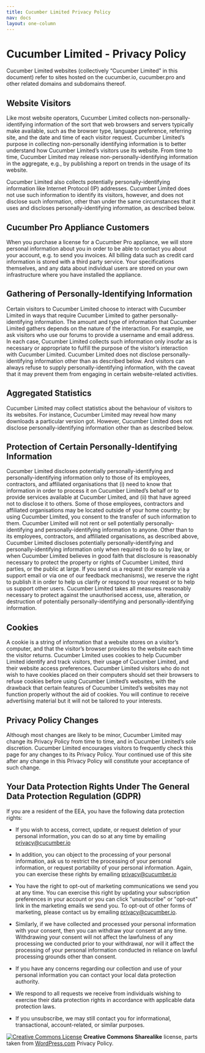 ```yaml
---
title: Cucumber Limited Privacy Policy
nav: docs
layout: one-column
---
```


# Cucumber Limited - Privacy Policy

Cucumber Limited websites (collectively “Cucumber Limited” in this document) refer to sites hosted on the cucumber.io, cucumber.pro and other related domains and subdomains thereof.

## Website Visitors

Like most website operators, Cucumber Limited collects non-personally-identifying information of the sort that web browsers and servers typically make available, such as the browser type, language preference, referring site, and the date and time of each visitor request. Cucumber Limited’s purpose in collecting non-personally identifying information is to better understand how Cucumber Limited’s visitors use its website. From time to time, Cucumber Limited may release non-personally-identifying information in the aggregate, e.g., by publishing a report on trends in the usage of its website.

Cucumber Limited also collects potentially personally-identifying information like Internet Protocol (IP) addresses. Cucumber Limited does not use such information to identify its visitors, however, and does not disclose such information, other than under the same circumstances that it uses and discloses personally-identifying information, as described below.

## Cucumber Pro Appliance Customers

When you purchase a license for a Cucumber Pro appliance, we will store personal information about you in order to be able to contact you about your account, e.g. to send you invoices. All billing data such as credit card information is stored with a third party service. Your specifications themselves, and any data about individual users are stored on your own infrastructure where you have installed the appliance.

## Gathering of Personally-Identifying Information

Certain visitors to Cucumber Limited choose to interact with Cucumber Limited in ways that require Cucumber Limited to gather personally-identifying information. The amount and type of information that Cucumber Limited gathers depends on the nature of the interaction. For example, we ask visitors who use our forums to provide a username and email address. In each case, Cucumber Limited collects such information only insofar as is necessary or appropriate to fulfill the purpose of the visitor’s interaction with Cucumber Limited. Cucumber Limited does not disclose personally-identifying information other than as described below. And visitors can always refuse to supply personally-identifying information, with the caveat that it may prevent them from engaging in certain website-related activities.

## Aggregated Statistics

Cucumber Limited may collect statistics about the behaviour of visitors to its websites. For instance, Cucumber Limited may reveal how many downloads a particular version got. However, Cucumber Limited does not disclose personally-identifying information other than as described below.

## Protection of Certain Personally-Identifying Information

Cucumber Limited discloses potentially personally-identifying and personally-identifying information only to those of its employees, contractors, and affiliated organisations that (i) need to know that information in order to process it on Cucumber Limited’s behalf or to provide services available at Cucumber Limited, and (ii) that have agreed not to disclose it to others. Some of those employees, contractors and affiliated organisations may be located outside of your home country; by using Cucumber Limited, you consent to the transfer of such information to them. Cucumber Limited will not rent or sell potentially personally-identifying and personally-identifying information to anyone. Other than to its employees, contractors, and affiliated organisations, as described above, Cucumber Limited discloses potentially personally-identifying and personally-identifying information only when required to do so by law, or when Cucumber Limited believes in good faith that disclosure is reasonably necessary to protect the property or rights of Cucumber Limited, third parties, or the public at large. If you send us a request (for example via a support email or via one of our feedback mechanisms), we reserve the right to publish it in order to help us clarify or respond to your request or to help us support other users. Cucumber Limited takes all measures reasonably necessary to protect against the unauthorised access, use, alteration, or destruction of potentially personally-identifying and personally-identifying information.

## Cookies

A cookie is a string of information that a website stores on a visitor’s computer, and that the visitor’s browser provides to the website each time the visitor returns. Cucumber Limited uses cookies to help Cucumber Limited identify and track visitors, their usage of Cucumber Limited, and their website access preferences. Cucumber Limited visitors who do not wish to have cookies placed on their computers should set their browsers to refuse cookies before using Cucumber Limited’s websites, with the drawback that certain features of Cucumber Limited’s websites may not function properly without the aid of cookies.
You will continue to receive advertising material but it will not be tailored to your interests.

## Privacy Policy Changes

Although most changes are likely to be minor, Cucumber Limited may change its Privacy Policy from time to time, and in Cucumber Limited’s sole discretion. Cucumber Limited encourages visitors to frequently check this page for any changes to its Privacy Policy. Your continued use of this site after any change in this Privacy Policy will constitute your acceptance of such change.

## Your Data Protection Rights Under The General Data Protection Regulation (GDPR)

If you are a resident of the EEA, you have the following data protection rights:

 - If you wish to access, correct, update, or request deletion of your personal information, you can do so at any time by emailing privacy@cucumber.io

 - In addition, you can object to the processing of your personal information, ask us to restrict the processing of your personal information, or request portability of your personal information. Again, you can exercise these rights by emailing privacy@cucumber.io

 - You have the right to opt-out of marketing communications we send you at any time. You can exercise this right by updating your subscription preferences in your account or you can click "unsubscribe" or "opt-out" link in the marketing emails we send you. To opt-out of other forms of marketing, please contact us by emailing privacy@cucumber.io.

 - Similarly, if we have collected and processed your personal information with your consent, then you can withdraw your consent at any time.  Withdrawing your consent will not affect the lawfulness of any processing we conducted prior to your withdrawal, nor will it affect the processing of your personal information conducted in reliance on lawful processing grounds other than consent.

 - If you have any concerns regarding our collection and use of your personal information you can contact your local data protection authority.

 - We respond to all requests we receive from individuals wishing to exercise their data protection rights in accordance with applicable data protection laws.

 - If you unsubscribe, we may still contact you for informational, transactional, account-related, or similar purposes.

[![Creative Commons License](https://creativecommons.org/images/public/somerights20)](http://creativecommons.org/licenses/by-sa/3.0/) **Creative Commons Sharealike** license, parts taken from [WordPress.com](http://www.wordpress.com/) Privacy Policy.

